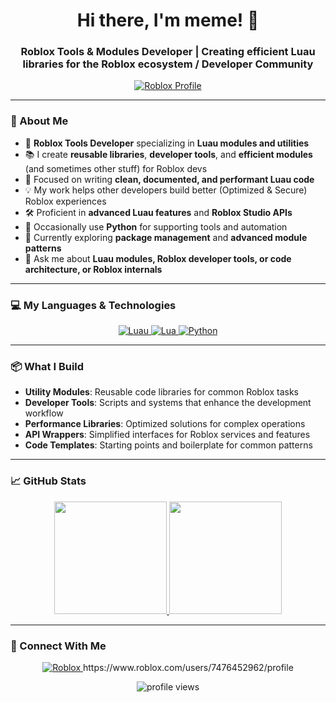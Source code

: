 <h1 align="center">Hi there, I'm meme! 👋</h1>
<h3 align="center">Roblox Tools & Modules Developer | Creating efficient Luau libraries for the Roblox ecosystem / Developer Community</h3>

<p align="center">
  <a href="https://www.roblox.com/users/7476452962/profile">
    <img src="https://img.shields.io/badge/Username%3A%20ylsxwar__https-black?style=for-the-badge&logo=roblox" alt="Roblox Profile">
  </a>
</p>

---

### 🚀 About Me

- 🔧 **Roblox Tools Developer** specializing in **Luau modules and utilities**
- 📚 I create **reusable libraries**, **developer tools**, and **efficient modules** (and sometimes other stuff) for Roblox devs
- 🎯 Focused on writing **clean, documented, and performant Luau code**
- 💡 My work helps other developers build better (Optimized & Secure) Roblox experiences
- 🛠️ Proficient in **advanced Luau features** and **Roblox Studio APIs**
- 🔄 Occasionally use **Python** for supporting tools and automation
- 🌱 Currently exploring **package management** and **advanced module patterns**
- 💬 Ask me about **Luau modules, Roblox developer tools, or code architecture, or Roblox internals**

---

### 💻 My Languages & Technologies

<p align="center">
  <a href="https://create.roblox.com/docs/reference/engine/luau">
    <img src="https://img.shields.io/badge/Luau-%2300A2FF?style=for-the-badge&logo=luau&labelColor=black" alt="Luau">
  </a>
  <a href="https://www.lua.org/">
    <img src="https://img.shields.io/badge/Lua-blue?style=for-the-badge&logo=lua&labelColor=black" alt="Lua">
  </a>
  <a href="https://www.python.org/">
    <img src="https://img.shields.io/badge/Python-yellow?style=for-the-badge&logo=python&labelColor=black" alt="Python">
  </a>
</p>

---

### 📦 What I Build

- **Utility Modules**: Reusable code libraries for common Roblox tasks
- **Developer Tools**: Scripts and systems that enhance the development workflow
- **Performance Libraries**: Optimized solutions for complex operations
- **API Wrappers**: Simplified interfaces for Roblox services and features
- **Code Templates**: Starting points and boilerplate for common patterns

---

### 📈 GitHub Stats

<p align="center">
  <a href="https://github.com/not-mentally-stable">
    <img height="180em" src="https://github-readme-stats.vercel.app/api?username=not-mentally-stable&show_icons=true&theme=radical&hide_border=true&hide_title=true" />
    <img height="180em" src="https://github-readme-stats.vercel.app/api/top-langs/?username=not-mentally-stable&layout=compact&theme=radical&hide_border=true&hide=html,css,javascript,scss,shell" />
  </a>
</p>

---

### 🔗 Connect With Me

<p align="center">
  <a href="https://www.roblox.com/users/7476452962/profile">
    <img src="https://img.shields.io/badge/Roblox-000000?style=for-the-badge&logo=roblox&logoColor=white" alt="Roblox">
  </a>
  https://www.roblox.com/users/7476452962/profile
</p>

<p align="center">
  <img src="https://komarev.com/ghpvc/?username=not-mentally-stable&label=Profile%20Views&color=0e75b6&style=flat" alt="profile views" />
</p>
